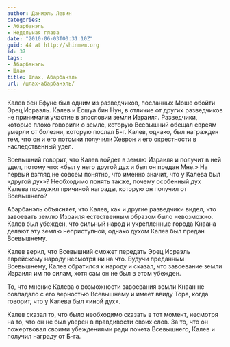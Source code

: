 ```yaml
---
author: Даниэль Левин
categories:
- Абарбанэль
- Недельная глава
date: "2010-06-03T00:31:10Z"
guid: 44 at http://shinmem.org
id: 37
tags:
- Абарбанэль
- Шлах
title: Шлах, Абарбанэль
url: /шлах-абарбанэль/
---
```

<!--more-->

Калев бен Ефуне был одним из разведчиков, посланных Моше обойти Эрец Исраэль. Калев и Еошуа бин Нун, в отличие от других разведчиков не принимали участие в злословии земли Израиля. Разведчики, которые плохо говорили о земле, которую Всевышний обещал евреям умерли от болезни, которую послал Б-г. Калев, однако, был награжден тем, что он и его потомки получили Хеврон и его окрестности в наследственный удел. 

Всевышний говорит, что Калев войдет в землю Израиля и получит в ней удел, потому что: «был у него другой дух и был он предан Мне.» На первый взгляд не совсем понятно, что именно значит, что у Калева был «другой дух»? Необходимо понять также, почему особенный дух Калева послужил причиной награды, которую он получил от Всевышнего? 

Абарбанэль объясняет, что Калев, как и другие разведчики видел, что завоевать землю Израиля естественным образом было невозможно. Калев был убежден, что сильный народ и укрепленные города Кнаана делают эту землю неприступной, однако духом Калев был предан Всевышнему. 

Калев верил, что Всевышний сможет передать Эрец Исраэль еврейскому народу несмотря ни на что. Будучи преданным Всевышнему, Калев обратился к народу и сказал, что завоевание земли Израиля им по силам, хотя сам он не был в этом убежден.

То, что мнение Калева о возможности завоевания земли Кнаан не совпадало с его верностью Всевышнему и имеет ввиду Тора, когда говорит, что у Калева был «иной дух».

<span>Калев сказал то, что было необходимо сказать в тот момент, несмотря на то, что он не был уверен в правдивости своих слов. За то, что он пожертвовал своими убеждениями ради почета Всевышнего, Калев и получил награду от Б-га.</span>